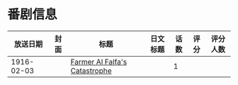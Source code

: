 # 番剧信息

|放送日期|封面|标题|日文标题|话数|评分|评分人数|
|---|---|---|---|---|---|---|
|1916-02-03||[Farmer Al Falfa's Catastrophe](https://bangumi.tv/subject/258845)||1|||
